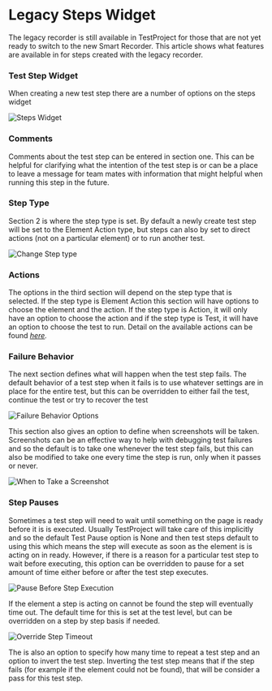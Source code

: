 # Legacy Steps Widget

The legacy recorder is still available in TestProject for those that are not yet ready to switch to the new Smart Recorder. This article shows what features are available in for steps created with the legacy recorder.

### Test Step Widget

When creating a new test step there are a number of options on the steps widget

![Steps Widget](../../.gitbook/assets/image%20%2877%29.png)

### Comments

Comments about the test step can be entered in section one. This can be helpful for clarifying what the intention of the test step is or can be a place to leave a message for team mates with information that might helpful when running this step in the future.

### Step Type

Section 2 is where the step type is set. By default a newly create test step will be set to the Element Action type, but steps can also by set to direct actions \(not on a particular element\) or to run another test.

![Change Step type](../../.gitbook/assets/image%20%28160%29%20%281%29.png)

### Actions

The options in the third section will depend on the step type that is selected. If the step type is Element Action this section will have options to choose the element and the action. If the step type is Action, it will only have an option to choose the action and if the step type is Test, it will have an option to choose the test to run. Detail on the available actions can be found [_here_](../available-actions.md)_._

### Failure Behavior

The next section defines what will happen when the test step fails. The default behavior of a test step when it fails is to use whatever settings are in place for the entire test, but this can be overridden to either fail the test, continue the test or try to recover the test

![Failure Behavior Options](../../.gitbook/assets/image%20%28154%29.png)

This section also gives an option to define when screenshots will be taken. Screenshots can be an effective way to help with debugging test failures and so the default is to take one whenever the test step fails, but this can also be modified to take one every time the step is run, only when it passes or never. 

![When to Take a Screenshot](../../.gitbook/assets/image%20%2849%29.png)

### Step Pauses

Sometimes a test step will need to wait until something on the page is ready before it is is executed. Usually TestProject will take care of this implicitly and so the default Test Pause option is None and then test steps default to using this which means the step will execute as soon as the element is is acting on in ready. However, if there is a reason for a particular test step to wait before executing, this option can be overridden to pause for a set amount of time either before or after the test step executes.

![Pause Before Step Execution](../../.gitbook/assets/image%20%28119%29%20%281%29.png)

If the element a step is acting on cannot be found the step will eventually time out. The default time for this is set at the test level, but can be overridden on a step by step basis if needed.

![Override Step Timeout](../../.gitbook/assets/image%20%2888%29.png)

The is also an option to specify how many time to repeat a test step and an option to invert the test step. Inverting the test step means that if the step fails \(for example if the element could not be found\), that will be consider a pass for this test step.

